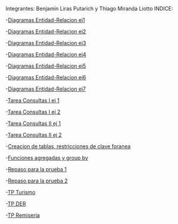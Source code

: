 Integrantes: Benjamin Liras Putarich y Thiago Miranda Liotto
INDICE:

-[Diagramas Entidad-Relacion ej1](https://github.com/LirasyMiranda/BaseDeDatos-Liras-Puratich-Miranda-Liotto/blob/main/Eje-1-Liras%20y%20Miranda.mwb)

-[Diagramas Entidad-Relacion ej2](https://github.com/LirasyMiranda/BaseDeDatos-Liras-Puratich-Miranda-Liotto/blob/main/Eje-2-Liras%20y%20Miranda.mwb)

-[Diagramas Entidad-Relacion ej3](https://github.com/LirasyMiranda/BaseDeDatos-Liras-Puratich-Miranda-Liotto/blob/main/Eje-3-Liras%20y%20Miranda.mwb)

-[Diagramas Entidad-Relacion ej4](https://github.com/LirasyMiranda/BaseDeDatos-Liras-Puratich-Miranda-Liotto/blob/main/Eje-4-Liras%20y%20Miranda.mwb)

-[Diagramas Entidad-Relacion ej5](https://github.com/LirasyMiranda/BaseDeDatos-Liras-Puratich-Miranda-Liotto/blob/main/Eje-5-Liras%20y%20Miranda.mwb)

-[Diagramas Entidad-Relacion ej6](https://github.com/LirasyMiranda/BaseDeDatos-Liras-Puratich-Miranda-Liotto/blob/main/Eje-6-Liras%20y%20Miranda.mwb)

-[Diagramas Entidad-Relacion ej7](https://github.com/LirasyMiranda/BaseDeDatos-Liras-Puratich-Miranda-Liotto/blob/main/Eje-7-LIras%20y%20Miranda.mwb)

-[Tarea Consultas I ej 1](https://github.com/LirasyMiranda/BaseDeDatos-Liras-Puratich-Miranda-Liotto/blob/main/consultas.sql)

-[Tarea Consultas I ej 2](https://github.com/LirasyMiranda/BaseDeDatos-Liras-Puratich-Miranda-Liotto/blob/main/consultas2.sql)

-[Tarea Consultas II ej 1](https://github.com/LirasyMiranda/BaseDeDatos-Liras-Puratich-Miranda-Liotto/blob/main/consultas%202-5%20thiagobenjamin.sql)

-[Tarea Consultas II ej 2](https://github.com/LirasyMiranda/BaseDeDatos-Liras-Puratich-Miranda-Liotto/blob/main/consultas%202-6%20thiagobenjamin.sql)

-[Creacion de tablas, restricciones de clave foranea](https://github.com/LirasyMiranda/BaseDeDatos-Liras-Puratich-Miranda-Liotto/blob/main/TP_Turimos_DDL.sql)

-[Funciones agregadas y group by](https://github.com/LirasyMiranda/BaseDeDatos-Liras-Puratich-Miranda-Liotto/blob/main/Funciones%20agregadas%20y%20group%20by%20tp%20turismo.sql)

-[Repaso para la prueba 1](https://github.com/LirasyMiranda/BaseDeDatos-Liras-Puratich-Miranda-Liotto/blob/main/RepasoParaLaPrueba1.sql)

-[Repaso para la prueba 2](https://github.com/LirasyMiranda/BaseDeDatos-Liras-Puratich-Miranda-Liotto/blob/main/RepasoParaLaPrueba2.sql)

-[TP Turismo](https://github.com/LirasyMiranda/BaseDeDatos-Liras-Puratich-Miranda-Liotto/blob/main/TP%20turismo.docx)

-[TP DER](https://github.com/LirasyMiranda/BaseDeDatos-Liras-Puratich-Miranda-Liotto/blob/main/Torneo%20Futsal%20APA%20Liras-Miranda%202.odt)

-[TP Remiseria](https://github.com/LirasyMiranda/BaseDeDatos-Liras-Puratich-Miranda-Liotto/blob/main/tpremiseria.sql)



